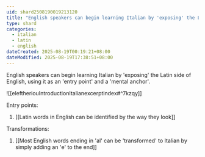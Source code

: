 ```yaml
---
uid: shard2508190019213120
title: "English speakers can begin learning Italian by 'exposing' the Latin side of English, using it as an 'entry point' and a 'mental anchor'"
type: shard
categories:
  - italian
  - latin
  - english
dateCreated: 2025-08-19T00:19:21+08:00
dateModified: 2025-08-19T17:38:51+08:00
---
```

English speakers can begin learning Italian by 'exposing' the Latin side of English, using it as an 'entry point' and a 'mental anchor'.

![[eleftheriouIntroductionItalianexcerptindex#^7kzqy]]

Entry points:
1. [[Latin words in English can be identified by the way they look]]

Transformations:
1. [[Most English words ending in 'al' can be 'transformed' to Italian by simply adding an 'e' to the end]]